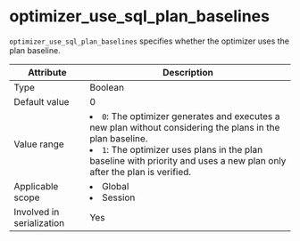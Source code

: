 # optimizer_use_sql_plan_baselines

`optimizer_use_sql_plan_baselines` specifies whether the optimizer uses the plan baseline.

| **Attribute** | **Description** |
|---------|-----------------------------------------------------------------------------------------------------------------------------------------------------------------------------------------------------------|
| Type | Boolean |
| Default value | 0 |
| Value range | <li> `0`: The optimizer generates and executes a new plan without considering the plans in the plan baseline.    <li> `1`: The optimizer uses plans in the plan baseline with priority and uses a new plan only after the plan is verified.  |
| Applicable scope | <li> Global   <li> Session |
| Involved in serialization | Yes |
